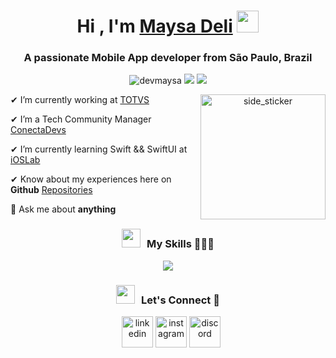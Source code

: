 <h1 align="center"> Hi , I'm <a href="https://linkedin.com/in/maysadeli" target="blank">
Maysa Deli</a> <img src="https://media.giphy.com/media/hvRJCLFzcasrR4ia7z/giphy.gif" width="35"></h1>

<h3 align="center">A passionate Mobile App developer from São Paulo, Brazil </h3>
<p align="center"> <img src="https://komarev.com/ghpvc/?username=devmaysa&label=Profile%20views&color=0e75b6&style=flat" alt="devmaysa" /> <img src="https://img.shields.io/badge/Focus-Mobile-blue" /> <img src="https://img.shields.io/badge/Languages-English%20%26%20Portuguese-blue" /></p>

<a target="_blank" align="center">
  <img align="right" width=200px height=200px alt="side_sticker" src="https://media.giphy.com/media/TEnXkcsHrP4YedChhA/giphy.gif" />
</a>

✔ I’m currently working at <a href="https://totvs.com.br" target="blank">TOTVS</a> 

✔ I’m a Tech Community Manager <a href="https://discord.com/invite/966cyAmk" target="blank">ConectaDevs</a> 

✔ I’m currently learning Swift && SwiftUI at <a href="https://ioslab.com.br" target="blank">iOSLab</a>

✔ Know about my experiences here on **Github** <a href="https://github.com/devmaysa?tab=repositories" target="blank">Repositories</a>

💬 Ask me about **anything**
<br/>

<h3 align="center" > <img src="https://media.giphy.com/media/iY8CRBdQXODJSCERIr/giphy.gif" width="30" height="30" style="margin-right: 10px;">My Skills 👨🏻‍💻 </h3>
<p align="center">
  <a href="https://skillicons.dev">
    <img src="https://skillicons.dev/icons?i=git,github,css,html,js,figma,firebase,swift,nodejs,postman,ts,vscode,linux&perline=14" />
    <!-- <img src="https://skillicons.dev/icons?i=git,aws,cpp,css,discord,docker,postgres,prisma,pug,dynamodb,express,figma,firebase,redis,github,html,java,js,linux,md,materialui,nginx,mongodb,mysql,nextjs,nodejs,postman,py,react,redux,tailwind,ts,vscode,kubernetes&perline=14" /> -->
  </a>
</p>

<h3 align="center" > <img src="https://media.giphy.com/media/iY8CRBdQXODJSCERIr/giphy.gif" width="30" height="30" style="margin-right: 10px;">Let's Connect 🤝 </h3>

<p align="center">

 <div align="center"  class="icons-social" style="margin-left: 10px;">
<a href="https://linkedin.com/in/maysadeli" target="blank"><img align="center" src="https://user-images.githubusercontent.com/88904952/234979284-68c11d7f-1acc-4f0c-ac78-044e1037d7b0.png" alt="linkedin" height="50" width="50" /></a>
<a href="https://www.instagram.com/devmaysa/" target="blank"><img align="center" src="https://user-images.githubusercontent.com/88904952/234981169-2dd1e58f-4b7e-468c-8213-034ba62156c3.png" alt="instagram" height="50" width="50" /></a>
<a href="https://discord.com/invite/966cyAmk" target="blank"><img align="center" src="https://user-images.githubusercontent.com/88904952/234982627-019fd336-6248-453c-9b05-97c13fd1d207.png" alt="discord" height="50" width="50" /></a>
  
</p>
 </p>
<br>
      </div>

</p>


